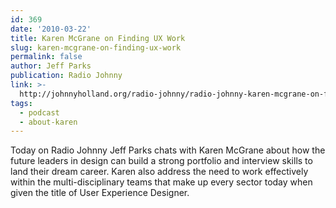 ```yaml
---
id: 369
date: '2010-03-22'
title: Karen McGrane on Finding UX Work
slug: karen-mcgrane-on-finding-ux-work
permalink: false
author: Jeff Parks
publication: Radio Johnny
link: >-
  http://johnnyholland.org/radio-johnny/radio-johnny-karen-mcgrane-on-finding-ux-work/
tags:
  - podcast
  - about-karen
---
```

Today on Radio Johnny Jeff Parks chats with Karen McGrane about how the future leaders in design can build a strong portfolio and interview skills to land their dream career. Karen also address the need to work effectively within the multi-disciplinary teams that make up every sector today when given the title of User Experience Designer.
